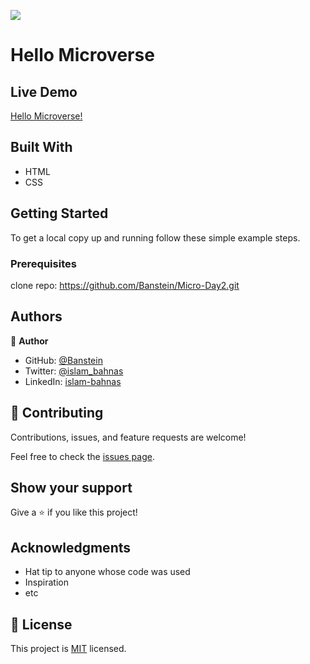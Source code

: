 ![](https://img.shields.io/badge/Microverse-blueviolet)

# Hello Microverse

## Live Demo

[Hello Microverse!](https://banstein.github.io/Micro-Day2/)

## Built With

- HTML
- CSS

## Getting Started

To get a local copy up and running follow these simple example steps.

### Prerequisites

clone repo: https://github.com/Banstein/Micro-Day2.git

## Authors

👤 **Author**

- GitHub: [@Banstein](https://github.com/Banstein)
- Twitter: [@islam_bahnas](https://twitter.com/islam_bahnas)
- LinkedIn: [islam-bahnas](www.linkedin.com/in/islam-bahnas)


## 🤝 Contributing

Contributions, issues, and feature requests are welcome!

Feel free to check the [issues page](../../issues/).

## Show your support

Give a ⭐️ if you like this project!

## Acknowledgments

- Hat tip to anyone whose code was used
- Inspiration
- etc

## 📝 License

This project is [MIT](./LICENSE) licensed.

